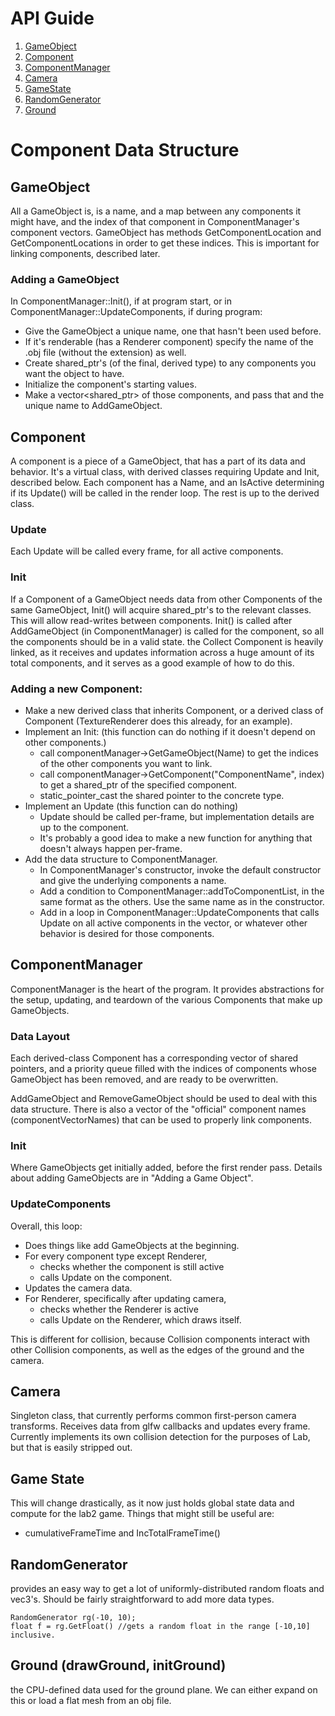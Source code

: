 # API Guide
1. [GameObject](https://github.com/Bob-Loth/Lab2-EC-Model/edit/master/README.md#gameobject)
2. [Component](https://github.com/Bob-Loth/Lab2-EC-Model/edit/master/README.md#component)
3. [ComponentManager](https://github.com/Bob-Loth/Lab2-EC-Model/edit/master/README.md#componentmanager)
4. [Camera](https://github.com/Bob-Loth/Lab2-EC-Model/edit/master/README.md#camera)
5. [GameState](https://github.com/Bob-Loth/Lab2-EC-Model/edit/master/README.md#game-state)
6. [RandomGenerator](https://github.com/Bob-Loth/Lab2-EC-Model/edit/master/README.md#randomgenerator)
7. [Ground](https://github.com/Bob-Loth/Lab2-EC-Model/edit/master/README.md#ground-drawground-initground)


# Component Data Structure
## GameObject
All a GameObject is, is a name, and a map between any components it might have, and the index of that component in ComponentManager's component vectors.
GameObject has methods GetComponentLocation and GetComponentLocations in order to get these indices. This is important for linking components, described later.

### Adding a GameObject
In ComponentManager::Init(), if at program start, or in ComponentManager::UpdateComponents, if during program:
- Give the GameObject a unique name, one that hasn't been used before.
- If it's renderable (has a Renderer component) specify the name of the .obj file (without the extension) as well.
- Create shared_ptr's (of the final, derived type) to any components you want the object to have.
- Initialize the component's starting values.
- Make a vector<shared_ptr<Component>> of those components, and pass that and the unique name to AddGameObject.



## Component
A component is a piece of a GameObject, that has a part of its data and behavior. It's a virtual class, with derived classes requiring Update and Init, described below. Each component has a Name, and an IsActive determining if its Update() will be called in the render loop. The rest is up to the derived class.
### Update
Each Update will be called every frame, for all active components. 

### Init
If a Component of a GameObject needs data from other Components of the same GameObject, Init() will acquire shared_ptr's to the relevant classes. This will allow read-writes between components. Init() is called after AddGameObject (in ComponentManager) is called for the component, so all the components should be in a valid state. the Collect Component is heavily linked, as it receives and updates information across a huge amount of its total components, and it serves as a good example of how to do this.

### Adding a new Component:
- Make a new derived class that inherits Component, or a derived class of Component (TextureRenderer does this already, for an example).
- Implement an Init: (this function can do nothing if it doesn't depend on other components.)
	- call componentManager->GetGameObject(Name) to get the indices of the other components you want to link.
	- call componentManager->GetComponent("ComponentName", index) to get a shared_ptr<Component> of the specified component.
	- static_pointer_cast the shared pointer to the concrete type.
- Implement an Update (this function can do nothing)
	- Update should be called per-frame, but implementation details are up to the component.
	- It's probably a good idea to make a new function for anything that doesn't always happen per-frame.
- Add the data structure to ComponentManager.
	- In ComponentManager's constructor, invoke the default constructor and give the underlying components a name.
	- Add a condition to ComponentManager::addToComponentList, in the same format as the others. Use the same name as in the constructor.
	- Add in a loop in ComponentManager::UpdateComponents that calls Update on all active components in the vector, or whatever other behavior is desired for those components.
## ComponentManager
ComponentManager is the heart of the program. It provides abstractions for the setup, updating, and teardown of the various Components that make up GameObjects.

### Data Layout
Each derived-class Component has a corresponding vector of shared pointers, and a priority queue filled with the indices of components whose GameObject has been removed, and are ready to be overwritten.

AddGameObject and RemoveGameObject should be used to deal with this data structure. There is also a vector of the "official" component names (componentVectorNames) that can be used to properly link components.

### Init
Where GameObjects get initially added, before the first render pass.
Details about adding GameObjects are in "Adding a Game Object".

### UpdateComponents
Overall, this loop:
- Does things like add GameObjects at the beginning.
- For every component type except Renderer,
	- checks whether the component is still active
	- calls Update on the component.
- Updates the camera data.
- For Renderer, specifically after updating camera,
	- checks whether the Renderer is active
	- calls Update on the Renderer, which draws itself.

This is different for collision, because Collision components interact with other Collision components, as well as the edges of the ground and the camera.

## Camera
Singleton class, that currently performs common first-person camera transforms. Receives data from glfw callbacks and updates every frame. Currently implements its own collision detection for the purposes of Lab, but that is easily stripped out.

## Game State
This will change drastically, as it now just holds global state data and compute for the lab2 game. Things that might still be useful are:

- cumulativeFrameTime and IncTotalFrameTime()

## RandomGenerator
provides an easy way to get a lot of uniformly-distributed random floats and vec3's. Should be fairly straightforward to add more data types.
```
RandomGenerator rg(-10, 10);
float f = rg.GetFloat() //gets a random float in the range [-10,10] inclusive.
```
## Ground (drawGround, initGround)
the CPU-defined data used for the ground plane. We can either expand on this or load a flat mesh from an obj file.
